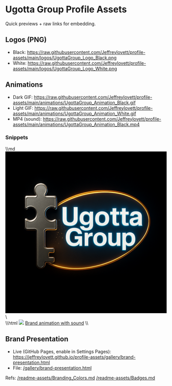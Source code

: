 ﻿# Ugotta Group  Profile Assets

Quick previews + raw links for embedding.

## Logos (PNG)
- Black: https://raw.githubusercontent.com/Jeffreylovett/profile-assets/main/logos/UgottaGroup_Logo_Black.png  
- White: https://raw.githubusercontent.com/Jeffreylovett/profile-assets/main/logos/UgottaGroup_Logo_White.png

## Animations
- Dark GIF:  https://raw.githubusercontent.com/Jeffreylovett/profile-assets/main/animations/UgottaGroup_Animation_Black.gif
- Light GIF: https://raw.githubusercontent.com/Jeffreylovett/profile-assets/main/animations/UgottaGroup_Animation_White.gif
- MP4 (sound): https://raw.githubusercontent.com/Jeffreylovett/profile-assets/main/animations/UgottaGroup_Animation_Black.mp4

### Snippets
\\\md
![Logo](https://raw.githubusercontent.com/Jeffreylovett/profile-assets/main/logos/UgottaGroup_Logo_Black.png)
\\\
\\\html
<img src="https://raw.githubusercontent.com/Jeffreylovett/profile-assets/main/animations/UgottaGroup_Animation_Black.gif" width="320" />
<a href="https://raw.githubusercontent.com/Jeffreylovett/profile-assets/main/animations/UgottaGroup_Animation_Black.mp4">Brand animation with sound</a>
\\\

## Brand Presentation
- Live (GitHub Pages, enable in Settings  Pages):  
  https://jeffreylovett.github.io/profile-assets/gallery/brand-presentation.html
- File: [/gallery/brand-presentation.html](gallery/brand-presentation.html)

Refs: [/readme-assets/Branding_Colors.md](readme-assets/Branding_Colors.md)  [/readme-assets/Badges.md](readme-assets/Badges.md)
